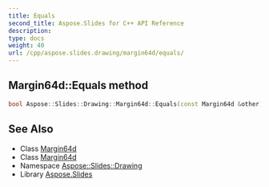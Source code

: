 ```yaml
---
title: Equals
second_title: Aspose.Slides for C++ API Reference
description: 
type: docs
weight: 40
url: /cpp/aspose.slides.drawing/margin64d/equals/
---
```

## Margin64d::Equals method




```cpp
bool Aspose::Slides::Drawing::Margin64d::Equals(const Margin64d &other)
```

## See Also

* Class [Margin64d](../)
* Class [Margin64d](../)
* Namespace [Aspose::Slides::Drawing](../../)
* Library [Aspose.Slides](../../../)
